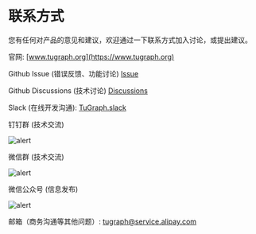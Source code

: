 # 联系方式

您有任何对产品的意见和建议，欢迎通过一下联系方式加入讨论，或提出建议。

官网: [www.tugraph.org](https://www.tugraph.org)

Github Issue (错误反馈、功能讨论)
[Issue](https://github.com/TuGraph-db/tugraph-db/issues)

Github Discussions (技术讨论)
[Discussions](https://github.com/TuGraph-db/tugraph-db/discussions)

Slack (在线开发沟通):
[TuGraph.slack](https://join.slack.com/t/tugraph/shared_invite/zt-1hha8nuli-bqdkwn~w4zH1vlk0QvqIfg)

钉钉群 (技术交流)

![alert](../images/dingtalk.png)

微信群 (技术交流)

![alert](../images/wechat_tech.png)

微信公众号 (信息发布)

![alert](../images/wechat.png)

邮箱（商务沟通等其他问题）: tugraph@service.alipay.com